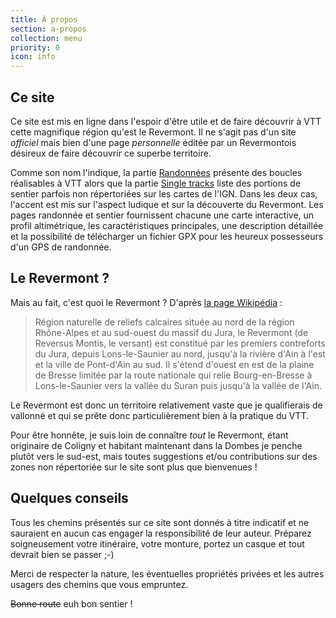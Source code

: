 ```yaml
---
title: À propos
section: a-propos
collection: menu
priority: 0
icon: info
---
```


## Ce site

Ce site est mis en ligne dans l'espoir d'être utile et de faire découvrir à VTT
cette magnifique région qu'est le Revermont. Il ne s'agit pas d'un site
*officiel* mais bien d'une page *personnelle* éditée par un Revermontois
désireux de faire découvrir ce superbe territoire.

Comme son nom l'indique, la partie [Randonnées](/randonnees/) présente des
boucles réalisables à VTT alors que la partie [Single tracks](/single-tracks/)
liste des portions de sentier parfois non répertoriées sur les cartes de l'IGN.
Dans les deux cas, l'accent est mis sur l'aspect ludique et sur la découverte du
Revermont. Les pages randonnée et sentier fournissent chacune une carte
interactive, un profil altimétrique, les caractéristiques principales, une
description détaillée et la possibilité de télécharger un fichier GPX pour les
heureux possesseurs d'un GPS de randonnée.

## Le Revermont&nbsp;?

Mais au fait, c'est quoi le Revermont&nbsp;? D'après [la page
Wikipédia](http://fr.wikipedia.org/wiki/Revermont)&nbsp;:

> Région naturelle de reliefs calcaires située au nord de la région Rhône-Alpes
> et au sud-ouest du massif du Jura, le Revermont (de Reversus Montis, le
> versant) est constitué par les premiers contreforts du Jura, depuis
> Lons-le-Saunier au nord, jusqu'à la rivière d'Ain à l'est et la ville de
> Pont-d'Ain au sud. Il s'étend d'ouest en est de la plaine de Bresse limitée
> par la route nationale qui relie Bourg-en-Bresse à Lons-le-Saunier vers la
> vallée du Suran puis jusqu'à la vallée de l'Ain.

Le Revermont est donc un territoire relativement vaste que je qualifierais de
vallonné et qui se prête donc particulièrement bien à la pratique du VTT.

Pour être honnête, je suis loin de connaître *tout* le Revermont, étant
originaire de Coligny et habitant maintenant dans la Dombes je penche plutôt
vers le sud-est, mais toutes suggestions et/ou contributions sur des zones non
répertoriée sur le site sont plus que bienvenues&nbsp;!

## Quelques conseils

Tous les chemins présentés sur ce site sont donnés à titre indicatif et ne
sauraient en aucun cas engager la responsibilité de leur auteur. Préparez
soigneusement votre itinéraire, votre monture, portez un casque et tout devrait
bien se passer ;-)

Merci de respecter la nature, les éventuelles propriétés privées et les autres
usagers des chemins que vous empruntez.

~~Bonne route~~ euh bon sentier&nbsp;!
